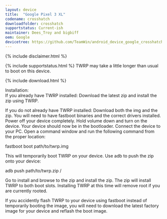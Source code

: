 ```yaml
---
layout: device
title:  "Google Pixel 3 XL"
codename: crosshatch
downloadfolder: crosshatch
supportstatus: Current-ish
maintainer: Dees_Troy and bigbiff
oem: Google
devicetree: https://github.com/TeamWin/android_device_google_crosshatch
---
```


{% include disclaimer.html %}

{% include supportstatus.html %}
TWRP may take a little longer than usual to boot on this device.

{% include download.html %}

<div class='page-heading'>Installation:</div>
If you already have TWRP installed:
Download the latest zip and install the zip using TWRP.

If you do not already have TWRP installed:
Download both the img and the zip. You will need to have fastboot binaries and the correct drivers installed. Power off your device completely. Hold volume down and turn on the device. Your device should now be in the bootloader. Connect the device to your PC. Open a command window and run the following command from the proper location:

fastboot boot path/to/twrp.img

This will temporarily boot TWRP on your device. Use adb to push the zip onto your device:

adb push path/to/twrp.zip /

Go to install and browse to the zip and install the zip. The zip will install TWRP to both boot slots. Installing TWRP at this time will remove root if you are currently rooted.

If you accidently flash TWRP to your device using fastboot instead of temporarily booting the image, you will need to download the latest factory image for your device and reflash the boot image.
